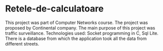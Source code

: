 # Retele-de-calculatoare
This project was part of Computer Networks course.
The project was proposed by Continental company.
The main purpose of this project was traffic surveillance.
Technologies used: Socket programming in C, Sql Lite.
There is a database from which the application took all the data from different streets.
